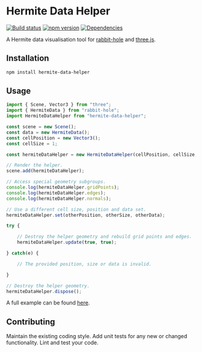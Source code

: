 # Hermite Data Helper

[![Build status](https://travis-ci.org/vanruesc/hermite-data-helper.svg?branch=master)](https://travis-ci.org/vanruesc/hermite-data-helper) 
[![npm version](https://badge.fury.io/js/hermite-data-helper.svg)](http://badge.fury.io/js/hermite-data-helper) 
[![Dependencies](https://david-dm.org/vanruesc/hermite-data-helper.svg?branch=master)](https://david-dm.org/vanruesc/hermite-data-helper)

A Hermite data visualisation tool for [rabbit-hole](https://github.com/vanruesc/rabbit-hole) and [three.js](https://threejs.org/).


## Installation

```sh
npm install hermite-data-helper
``` 


## Usage

```javascript
import { Scene, Vector3 } from "three";
import { HermiteData } from "rabbit-hole";
import HermiteDataHelper from "hermite-data-helper";

const scene = new Scene();
const data = new HermiteData();
const cellPosition = new Vector3();
const cellSize = 1;

const hermiteDataHelper = new HermiteDataHelper(cellPosition, cellSize, data);

// Render the helper.
scene.add(hermiteDataHelper);

// Access special geometry subgroups.
console.log(hermiteDataHelper.gridPoints);
console.log(hermiteDataHelper.edges);
console.log(hermiteDataHelper.normals);

// Use a different cell size, position and data set.
hermiteDataHelper.set(otherPosition, otherSize, otherData);

try {

	// Destroy the helper geometry and rebuild grid points and edges.
	hermiteDataHelper.update(true, true);

} catch(e) {

	// The provided position, size or data is invalid.

}

// Destroy the helper geometry.
hermiteDataHelper.dispose();
```

A full example can be found [here](https://vanruesc.github.io/rabbit-hole/public/demo/#svo).


## Contributing

Maintain the existing coding style. Add unit tests for any new or changed functionality. Lint and test your code.
